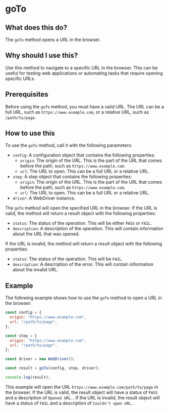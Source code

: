 
  
   # **goTo**

## What does this do?

The `goTo` method opens a URL in the browser.

## Why should I use this?

Use this method to navigate to a specific URL in the browser. This can be useful for testing web applications or automating tasks that require opening specific URLs.

## Prerequisites

Before using the `goTo` method, you must have a valid URL. The URL can be a full URL, such as `https://www.example.com`, or a relative URL, such as `/path/to/page`.

## How to use this

To use the `goTo` method, call it with the following parameters:

* `config`: A configuration object that contains the following properties:
    * `origin`: The origin of the URL. This is the part of the URL that comes before the path, such as `https://www.example.com`.
    * `url`: The URL to open. This can be a full URL or a relative URL.
* `step`: A step object that contains the following properties:
    * `origin`: The origin of the URL. This is the part of the URL that comes before the path, such as `https://www.example.com`.
    * `url`: The URL to open. This can be a full URL or a relative URL.
* `driver`: A WebDriver instance.

The `goTo` method will open the specified URL in the browser. If the URL is valid, the method will return a result object with the following properties:

* `status`: The status of the operation. This will be either `PASS` or `FAIL`.
* `description`: A description of the operation. This will contain information about the URL that was opened.

If the URL is invalid, the method will return a result object with the following properties:

* `status`: The status of the operation. This will be `FAIL`.
* `description`: A description of the error. This will contain information about the invalid URL.

## Example

The following example shows how to use the `goTo` method to open a URL in the browser:

```javascript
const config = {
  origin: "https://www.example.com",
  url: "/path/to/page",
};

const step = {
  origin: "https://www.example.com",
  url: "/path/to/page",
};

const driver = new WebDriver();

const result = goTo(config, step, driver);

console.log(result);
```

This example will open the URL `https://www.example.com/path/to/page` in the browser. If the URL is valid, the result object will have a status of `PASS` and a description of `Opened URL.`. If the URL is invalid, the result object will have a status of `FAIL` and a description of `Couldn't open URL.`.
  
  